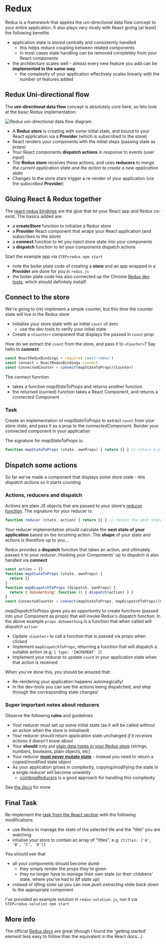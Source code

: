 # Redux

Redux is a framework that applies the uni-directional data flow concept to your entire application. It also plays very nicely with React giving (at least) the following benefits
- application state is stored centrally and consistently handled
  - this helps reduce coupling between related components
  - in most cases state handling can be removed completely from your React components
- the architecture scales well - almost every new feature you add can be **implemented in the same way**
  - the complexity of your application effectively scales linearly with the number of features added

## Redux Uni-directional flow

The **uni-directional data flow** concept is absolutely core here, so lets look at the basic Redux implementation:

![Redux uni-directional data flow diagram](https://rawgit.com/crosslandwa/react-redux-primer/master/redux/ReduxUnidirectional.svg)

- A **Redux store** is creating with some initial state, and bound to your React application via a **Provider** (which is subscribed to the store)
- React renders your components with the initial steps (passing state as props)
- Your React components **dispatch actions** in response to events (user input)
- The **Redux store** receives these actions, and uses **reducers** to *merge the current application state and the action to create a new application state*
- Changes to the store stare trigger a re-render of your application (via the *subscribed* **Provider**)

## Gluing React & Redux together

The [react-redux bindings](http://redux.js.org/docs/basics/UsageWithReact.html) are the glue that let your React app and Redux co-exist. The basics added are:
- a **createStore** function to initialise a Redux store
- a **Provider** React component that wraps your React application (and subscribes to the store)
- a **connect** function to let you inject store state into your components
- a **dispatch** function to let your components dispatch actions

Start the example app via `STEP=redux npm start`
- note the boiler plate code of creating a **store** and an app wrapped in a **Provider** are done for you in `redux.js`
- the boiler plate code has also connected up the Chrome [Redux dev tools](https://github.com/gaearon/redux-devtools), which should definitely install!

## Connect to the store

We're going to (re) implement a simple counter, but this time the counter state will live in the Redux store

- Initialise your store state with an initial `count` of zero
  - use the dev tools to verify your initial state
- Create a `<Counter>` component that displays the passed in `count` prop

How do we extract the `count` from the store, and pass it to `<Counter>`? Say hello to **connect**
```javascript
const ReactReduxBindings = require('react-redux')
const connect = ReactReduxBindings.connect
const ConnectedCounter = connect(mapStateToProps)(Counter)
```
The connect function
- takes a function *mapStateToProps* and returns another function
- the returned (curried) function takes a React Component, and returns a *connected Component*

### Task
Create an implementation of *mapStateToProps* to extract `count` from your store state, and pass it as a prop to the *connectedComponent*. Render your connected component in your application

The signature for *mapStateToProps* is:
```javascript
function mapStateToProps (state, ownProps) { return {} } // return a plain object that redux will pass as (merged) props to the Component
```

## Dispatch some actions

So far we've made a component that displays some store state - lets *dispatch actions* so it starts counting

### Actions, reducers and dispatch

Actions are plain JS objects that are passed to your store's [reducer function](redux.js#L14). The signature for your reducer is:
```javascript
function reducer (state, action) { return {} } // return the next state, also a plain object
```

Your reducer implementation should calculate the **next state of your application** based on the incoming action. The **shape** of your state and actions is therefore up to you...

Redux provides a **dispatch** function that takes an action, and ultimately passes it to your *reducer*. Hooking your Components' up to dispatch is also handled via **connect**
```javascript
const action = {}
function mapStateToProps (state, ownProps) {
  return {}
}
function mapDispatchToProps (dispatch, ownProps) {
  return { doSomething: function () { dispatch(action) } }
}
const ConnectedCounter = connect(mapStateToProps, mapDispatchToProps)(Counter)
```

*mapDispatchToProps* gives you an opportunity to create functions (passed into your Component as props) that will invoke Redux's dispatch function. In the above example `props.doSomething` is a function that when called will *dispatch* `action`

- Update `<Counter>` to call a function that is passed via props when *clicked*
- Implement `mapDispatchToProps`, returning a function that will dispatch a suitable action (e.g. `{ type: 'INCREMENT' }`)
- Implement your reducer to update `count` in your application state when that action is received

When you've done this, you should be amazed that:
- Re-rendering your application happens automagically!
- In the dev-tools you can see the actions being dispatched, and step through the corresponding state changes!

### Super important notes about reducers

Observe the following **rules** and guidelines
- Your reducer must set up some initial state (as it will be called without an action when the store is initialised)
- Your reducer should return application state unchanged *if it receives actions it doesn't know about*
- Your **should** only put [plain data types in your Redux store](https://github.com/markerikson/redux/blob/create-faq-page/docs/FAQ.md#can-i-put-functions-promises-or-other-non-serializable-items-in-my-store-state) (strings, numbers, booleans, plain objects, etc)
- Your reducer [**must never mutate state**](http://redux.js.org/docs/Troubleshooting.html#never-mutate-reducer-arguments) - instead you need to return a copied/modified state object
- As your application grows in complexity, copying/modifying the state in a single reducer will become unwieldy
  - [combineReducers](http://redux.js.org/docs/recipes/reducers/UsingCombineReducers.html) is a good approach for handling this complexity

See [the docs](http://redux.js.org/docs/basics/Reducers.html) for more

## Final Task

Re-implement the [task from the React section](../react#task) with the following modifications
- use Redux to manage the state of the selected tile and the "title" you are watching
- intialise your store to contain an array of "titles", e.g. `{titles: ['A', 'B', 'C', 'D']}`

You should see that
- all your components should become *dumb*
  - they simply render the props they're given
  - they no longer have to manage their own state (or their childrens' state, where you've had to *lift state up*)
- instead of *lifting state up* you can now *push extracting state back down* to the appropriate component

I've provided an example solution in `redux-solution.js`, run it via `STEP=redux-solution npm start`

## More info

The official [Redux docs](http://redux.js.org/) are great (though I found the 'getting started' element less easy to follow than the equivalent in the React docs...)
